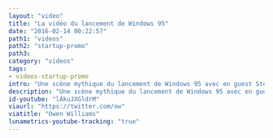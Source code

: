 ```yaml
---
layout: "video"
title: "La vidéo du lancement de Windows 95"
date: "2016-02-14 00:22:57"
path1: "videos"
path2: "startup-promo"
path3:
category: "videos"
tags:
- videos-startup-promo
intro: "Une scène mythique du lancement de Windows 95 avec en guest Steve Ballmer et Bill Gates. Le Magazine du Webdesign vous offre gracieusement les sous-titres : We Will Make Billions. Steve B. aurait pu être G.O (Gentil Organisateur) au Club Med des Menuires."
description: "Une scène mythique du lancement de Windows 95 avec en guest Steve Ballmer et Bill Gates."
id-youtube: "lAkuJXGldrM"
viaurl: "https://twitter.com/ow"
viatitle: "Owen Williams"
lunametrics-youtube-tracking: "true"
---
```

